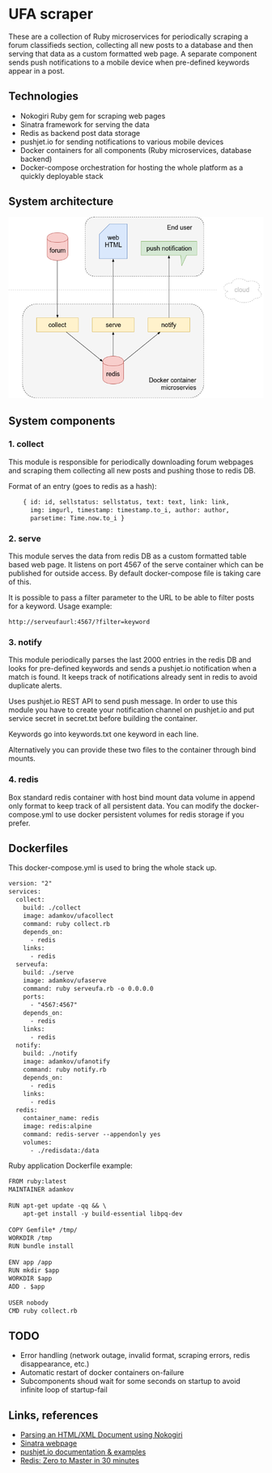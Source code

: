 # UFA scraper

These are a collection of Ruby microservices for periodically scraping a forum classifieds section, collecting all new posts to a database and then serving that data as a custom formatted web page. A separate component sends push notifications to a mobile device when pre-defined keywords appear in a post.

## Technologies

- Nokogiri Ruby gem for scraping web pages
- Sinatra framework for serving the data
- Redis as backend post data storage
- pushjet.io for sending notifications to various mobile devices
- Docker containers for all components (Ruby microservices, database backend)
- Docker-compose orchestration for hosting the whole platform as a quickly deployable stack

## System architecture 

![overview](diagrams/overview.png)

## System components

### 1. collect

This module is responsible for periodically downloading forum webpages and scraping them collecting all new posts and pushing those to redis DB.

Format of an entry (goes to redis as a hash):
```
    { id: id, sellstatus: sellstatus, text: text, link: link,
      img: imgurl, timestamp: timestamp.to_i, author: author,
      parsetime: Time.now.to_i }
```

### 2. serve

This module serves the data from redis DB as a custom formatted table based web page.
It listens on port 4567 of the serve container which can be published for outside access. By default docker-compose file is taking care of this.

It is possible to pass a filter parameter to the URL to be able to filter posts for a keyword. Usage example:
```
http://serveufaurl:4567/?filter=keyword
```

### 3. notify

This module periodically parses the last 2000 entries in the redis DB and looks for pre-defined keywords and sends a pushjet.io notification when a match is found. It keeps track of notifications already sent in redis to avoid duplicate alerts. 

Uses pushjet.io REST API to send push message. In order to use this module you have to create your notification channel on pushjet.io and put service secret in secret.txt before building the container.

Keywords go into keywords.txt one keyword in each line.

Alternatively you can provide these two files to the container through bind mounts.

### 4. redis

Box standard redis container with host bind mount data volume in append only format to keep track of all persistent data. You can modify the docker-compose.yml to use docker persistent volumes for redis storage if you prefer.

## Dockerfiles

This docker-compose.yml is used to bring the whole stack up.

```
version: "2"
services:
  collect:
    build: ./collect
    image: adamkov/ufacollect
    command: ruby collect.rb
    depends_on:
      - redis
    links:
      - redis
  serveufa:
    build: ./serve
    image: adamkov/ufaserve
    command: ruby serveufa.rb -o 0.0.0.0
    ports:
      - "4567:4567"
    depends_on:
      - redis
    links:
      - redis
  notify:
    build: ./notify
    image: adamkov/ufanotify
    command: ruby notify.rb
    depends_on:
      - redis
    links:
      - redis
  redis:
    container_name: redis
    image: redis:alpine
    command: redis-server --appendonly yes
    volumes:
      - ./redisdata:/data
```

Ruby application Dockerfile example:
```
FROM ruby:latest
MAINTAINER adamkov

RUN apt-get update -qq && \
    apt-get install -y build-essential libpq-dev

COPY Gemfile* /tmp/
WORKDIR /tmp
RUN bundle install

ENV app /app
RUN mkdir $app
WORKDIR $app
ADD . $app

USER nobody
CMD ruby collect.rb
```

## TODO

- Error handling (network outage, invalid format, scraping errors, redis disappearance, etc.)
- Automatic restart of docker containers on-failure
- Subcomponents shoud wait for some seconds on startup to avoid infinite loop of startup-fail

## Links, references

- [Parsing an HTML/XML Document using Nokogiri](http://www.nokogiri.org/tutorials/parsing_an_html_xml_document.html)
- [Sinatra webpage](http://sinatrarb.com/)
- [pushjet.io documentation & examples](http://docs.pushjet.io/)
- [Redis: Zero to Master in 30 minutes](http://openmymind.net/2011/11/8/Redis-Zero-To-Master-In-30-Minutes-Part-1/)
